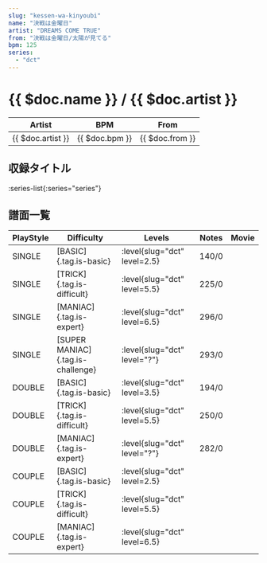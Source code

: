 ```yaml
---
slug: "kessen-wa-kinyoubi"
name: "決戦は金曜日"
artist: "DREAMS COME TRUE"
from: "決戦は金曜日/太陽が見てる"
bpm: 125
series:
  - "dct"
---
```


# {{ $doc.name }} / {{ $doc.artist }}

|Artist|BPM|From|
|------|---|----|
|{{ $doc.artist }}|{{ $doc.bpm }}|{{ $doc.from }}|

## 収録タイトル

:series-list{:series="series"}

## 譜面一覧

|PlayStyle|Difficulty|Levels|Notes|Movie|
|---------|----------|------|-----|-----|
|SINGLE|[BASIC]{.tag.is-basic}|<div class="field is-grouped is-grouped-multiline">:level{slug="dct" level=2.5}</div>|140/0||
|SINGLE|[TRICK]{.tag.is-difficult}|<div class="field is-grouped is-grouped-multiline">:level{slug="dct" level=5.5}</div>|225/0||
|SINGLE|[MANIAC]{.tag.is-expert}|<div class="field is-grouped is-grouped-multiline">:level{slug="dct" level=6.5}</div>|296/0||
|SINGLE|[SUPER MANIAC]{.tag.is-challenge}|<div class="field is-grouped is-grouped-multiline">:level{slug="dct" level="?"}</div>|293/0||
|DOUBLE|[BASIC]{.tag.is-basic}|<div class="field is-grouped is-grouped-multiline">:level{slug="dct" level=3.5}</div>|194/0||
|DOUBLE|[TRICK]{.tag.is-difficult}|<div class="field is-grouped is-grouped-multiline">:level{slug="dct" level=5.5}</div>|250/0||
|DOUBLE|[MANIAC]{.tag.is-expert}|<div class="field is-grouped is-grouped-multiline">:level{slug="dct" level="?"}</div>|282/0||
|COUPLE|[BASIC]{.tag.is-basic}|<div class="field is-grouped is-grouped-multiline">:level{slug="dct" level=2.5}</div>|||
|COUPLE|[TRICK]{.tag.is-difficult}|<div class="field is-grouped is-grouped-multiline">:level{slug="dct" level=5.5}</div>|||
|COUPLE|[MANIAC]{.tag.is-expert}|<div class="field is-grouped is-grouped-multiline">:level{slug="dct" level=6.5}</div>|||
